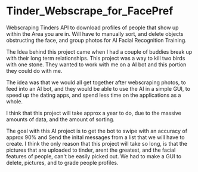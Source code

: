 # Tinder_Webscrape_for_FacePref
Webscraping Tinders API to download profiles of people that show up within the Area you are in. Will have to manually sort, and delete objects obstructing the face, and group photos for AI Facial Recognition Training. 


The Idea behind this project came when I had a couple of buddies break up with their long term relationships. This project was a way to kill two birds with one stone. They wanted to work with me on a AI bot and this portion they could do with me. 

The idea was that we would all get together after webscraping photos, to feed into an AI bot, and they would be able to use the AI in a simple GUI, to speed up the dating apps, and spend less time on the applications as a whole. 

I think that this project will take approx a year to do, due to the massive amounts of data, and the amount of sorting. 

The goal with this AI project is to get the bot to swipe with an accuracy of approx 90% and Send the inital messages from a list that we will have to create. I think the only reason that this project will take so long, is that the pictures that are uploaded to tinder, arent the greatest, and the facial features of people, can't be easily picked out. We had to make a GUI to delete, pictures, and to grade people profiles. 
